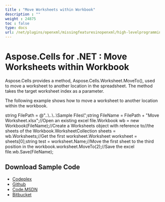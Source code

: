 ```yaml
---
title : "Move Worksheets within Workbook" 
description : "" 
weight : 24875 
toc : false
type: docs
url: /net/plugins/openxml/missingfeaturesinopenxml/high-levelprogramming/copyfragmentsandworksheets/move+worksheets+within+workbook/
---
```


# Aspose.Cells for .NET : Move Worksheets within Workbook


Aspose.Cells provides a method, Aspose.Cells.Worksheet.MoveTo(), used to move a worksheet to another location in the spreadsheet. The method takes the target worksheet index as a parameter.

The following example shows how to move a worksheet to another location within the workbook.

string FilePath = @"..\\..\\..\\Sample Files\\";string FileName = FilePath + "Move Worksheet.xlsx";//Open an existing excel file.Workbook wb = new Workbook(FileName);//Create a Worksheets object with reference to//the sheets of the Workbook.WorksheetCollection sheets = wb.Worksheets;//Get the first worksheet.Worksheet worksheet = sheets\[0\];string test = worksheet.Name;//Move the first sheet to the third position in the workbook.worksheet.MoveTo(2);//Save the excel file.wb.Save(FileName);

## Download Sample Code

*   [Codeplex](https://asposecellsopenxml.codeplex.com/releases/view/619160)
*   [Github](https://github.com/aspose-cells/Aspose.Cells-for-.NET/releases/tag/MissingFeaturesOpenXMLExcelv1.1)
*   [Code.MSDN](https://code.msdn.microsoft.com/AsposeCells-Features-8fba7c3c)
*   [Bitbucket](https://bitbucket.org/asposemarketplace/aspose-for-openxml/downloads/Move%20Worksheet%20%28Aspose.Cells%29.zip)

